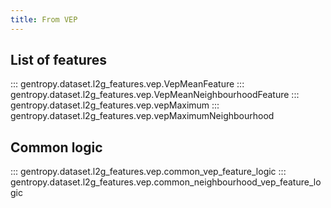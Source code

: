 ```yaml
---
title: From VEP
---
```


## List of features

::: gentropy.dataset.l2g_features.vep.VepMeanFeature
::: gentropy.dataset.l2g_features.vep.VepMeanNeighbourhoodFeature
::: gentropy.dataset.l2g_features.vep.vepMaximum
::: gentropy.dataset.l2g_features.vep.vepMaximumNeighbourhood

## Common logic

::: gentropy.dataset.l2g_features.vep.common_vep_feature_logic
::: gentropy.dataset.l2g_features.vep.common_neighbourhood_vep_feature_logic

